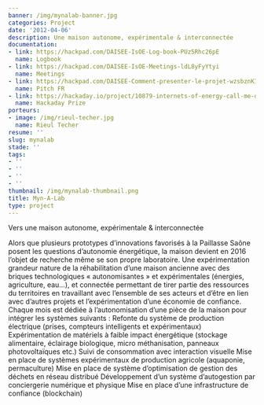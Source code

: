 ```yaml
---
banner: /img/mynalab-banner.jpg
categories: Project
date: '2012-04-06'
description: Une maison autonome, expérimentale & interconnectée
documentation:
- link: https://hackpad.com/DAISEE-IsOE-Log-book-PUz5Rhc26pE
  name: Logbook
- link: https://hackpad.com/DAISEE-IsOE-Meetings-ldL8yFyYtyi
  name: Meetings
- link: https://hackpad.com/DAISEE-Comment-presenter-le-projet-wzsbznK1HSO
  name: Pitch FR
- link: https://hackaday.io/project/10879-internets-of-energy-call-me-daisee
  name: Hackaday Prize
porteurs:
- image: /img/rieul-techer.jpg
  name: Rieul Techer
resume: ''
slug: mynalab
stade: ''
tags:
- ''
- ''
- ''
- ''
thumbnail: /img/mynalab-thumbnail.png
title: Myn-A-Lab
type: project
---
```


Vers une maison autonome, expérimentale & interconnectée

Alors que plusieurs prototypes d’innovations favorisés à la Paillasse Saône posent les questions d’autonomie énergétique, la maison devient en 2016 l’objet de recherche même se son propre laboratoire.
Une expérimentation grandeur nature de la réhabilitation d’une maison ancienne avec des briques technologiques « autonomisantes » et expérimentales (énergies, agriculture, eau…), et connectée permettant de tirer partie des ressources du territoires en travaillant avec l’ensemble de ses acteurs et d’être en lien avec d’autres projets et l’expérimentation d’une économie de confiance.
Chaque mois est dédiée à l’autonomisation d’une pièce de la maison pour intégrer les systèmes suivants :
Refonte du système de production électrique (prises, compteurs intelligents et expérimentaux)
Expérimentation de matériels à faible impact énergétique (stockage alimentaire, éclairage biologique, micro méthanisation, panneaux photovoltaïques etc.)
Suivi de consommation avec interaction visuelle
Mise en place de systèmes expérimentaux de production agricole (aquaponie, permaculture)
Mise en place de système d’optimisation de gestion des déchets en réseau distribué
Développement d’un système d’autogestion par conciergerie numérique et physique
Mise en place d’une infrastructure de confiance (blockchain)
